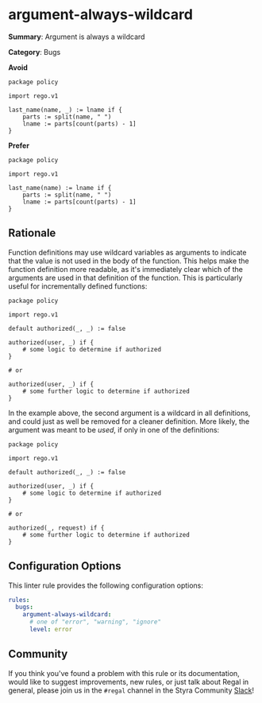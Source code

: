 # argument-always-wildcard

**Summary**: Argument is always a wildcard

**Category**: Bugs

**Avoid**
```rego
package policy

import rego.v1

last_name(name, _) := lname if {
    parts := split(name, " ")
    lname := parts[count(parts) - 1]
}
```

**Prefer**
```rego
package policy

import rego.v1

last_name(name) := lname if {
    parts := split(name, " ")
    lname := parts[count(parts) - 1]
}
```

## Rationale

Function definitions may use wildcard variables as arguments to indicate that the value is not used in the body of
the function. This helps make the function definition more readable, as it's immediately clear which of the arguments
are used in that definition of the function. This is particularly useful for incrementally defined functions:

```rego
package policy

import rego.v1

default authorized(_, _) := false

authorized(user, _) if {
    # some logic to determine if authorized
}

# or

authorized(user, _) if {
    # some further logic to determine if authorized
}
```

In the example above, the second argument is a wildcard in all definitions, and could just as well be removed for a
cleaner definition. More likely, the argument was meant to be _used_, if only in one of the definitions:

```rego
package policy

import rego.v1

default authorized(_, _) := false

authorized(user, _) if {
    # some logic to determine if authorized
}

# or

authorized(_, request) if {
    # some further logic to determine if authorized
}
```

## Configuration Options

This linter rule provides the following configuration options:

```yaml
rules:
  bugs:
    argument-always-wildcard:
      # one of "error", "warning", "ignore"
      level: error
```

## Community

If you think you've found a problem with this rule or its documentation, would like to suggest improvements, new rules,
or just talk about Regal in general, please join us in the `#regal` channel in the Styra Community
[Slack](https://communityinviter.com/apps/styracommunity/signup)!
